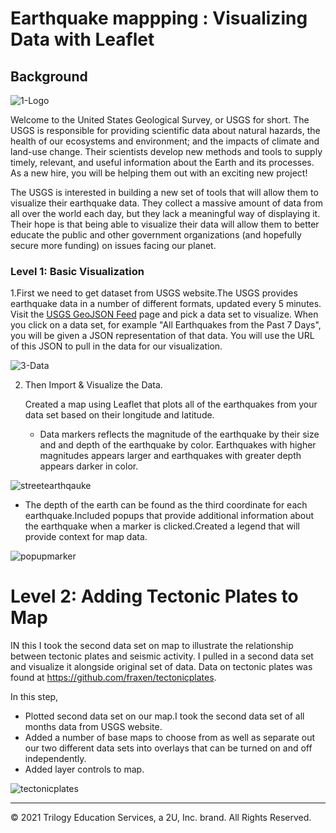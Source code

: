 # Earthquake mappping : Visualizing Data with Leaflet

## Background

![1-Logo](https://user-images.githubusercontent.com/81253160/138190137-605920d9-4b66-4c5f-9a3b-4ce395397f52.png)


Welcome to the United States Geological Survey, or USGS for short. The USGS is responsible for providing scientific data about natural hazards, the health of our ecosystems and environment; and the impacts of climate and land-use change. Their scientists develop new methods and tools to supply timely, relevant, and useful information about the Earth and its processes. As a new hire, you will be helping them out with an exciting new project!

The USGS is interested in building a new set of tools that will allow them to visualize their earthquake data. They collect a massive amount of data from all over the world each day, but they lack a meaningful way of displaying it. Their hope is that being able to visualize their data will allow them to better educate the public and other government organizations (and hopefully secure more funding) on issues facing our planet.


### Level 1: Basic Visualization

1.First we need to get dataset from USGS website.The USGS provides earthquake data in a number of different formats, updated every 5 minutes. Visit the [USGS GeoJSON Feed](http://earthquake.usgs.gov/earthquakes/feed/v1.0/geojson.php) page and pick a data set to visualize. When you click on a data set, for example "All Earthquakes from the Past 7 Days", you will be given a JSON representation of that data. You will use the URL of this JSON to pull in the data for our visualization.

![3-Data](https://user-images.githubusercontent.com/81253160/138190687-3df355e8-d422-4e74-b97d-91d659366513.png)

2. Then Import & Visualize the Data.

   Created a map using Leaflet that plots all of the earthquakes from your data set based on their longitude and latitude.

   * Data markers reflects the magnitude of the earthquake by their size and and depth of the earthquake by color. Earthquakes with higher magnitudes  appears larger and earthquakes with greater depth  appears darker in color.

![streetearthqauke](https://user-images.githubusercontent.com/81253160/138191128-2e1a4806-4e1b-4997-bed2-065995f4bfc4.png)

   * The depth of the earth can be found as the third coordinate for each earthquake.Included popups that provide additional information about the earthquake when a marker is clicked.Created a legend that will provide context for map data.

![popupmarker](https://user-images.githubusercontent.com/81253160/138191359-ba997ad9-d977-4d41-aefd-b0ec65651b14.png)


# Level 2: Adding Tectonic Plates to Map

IN this I took the second data set on map to illustrate the relationship between tectonic plates and seismic activity. I pulled in a second data set and visualize it alongside  original set of data. Data on tectonic plates was found at <https://github.com/fraxen/tectonicplates>.

In this step, 

* Plotted second data set on our map.I took the second data set of all months data from USGS website.
* Added a number of base maps to choose from as well as separate out our two different data sets into overlays that can be turned on and off independently.
* Added layer controls to map.

![tectonicplates](https://user-images.githubusercontent.com/81253160/138197519-081e529e-a8cd-4f7f-bc41-85a3bb02fb17.png)



___
© 2021  Trilogy Education Services, a 2U, Inc. brand. All Rights Reserved.	
